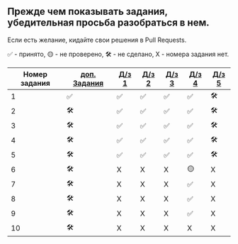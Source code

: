 ## Прежде чем показывать задания, убедительная просьба разобраться в нем.
Если есть желание, кидайте свои решения в Pull Requests.

✅ - принято, 🟡 - не проверено, 🛠️ - не сделано, X - номера задания нет.


| Номер задания |[доп. Задания](https://github.com/QuasyStellar/IKBO-32-23-PROCPROG/tree/main/DOPOLNITELNO) |[Д/з 1](https://github.com/QuasyStellar/IKBO-32-23-PROCPROG/tree/main/WEEK1) | [Д/з 2](https://github.com/QuasyStellar/IKBO-32-23-PROCPROG/tree/main/WEEK2) | [Д/з 3](https://github.com/QuasyStellar/IKBO-32-23-PROCPROG/tree/main/WEEK3) | [Д/з 4](https://github.com/QuasyStellar/IKBO-32-23-PROCPROG/tree/main/WEEK4)|[Д/з 5](https://github.com/QuasyStellar/IKBO-32-23-PROCPROG/tree/main/WEEK5)|
| ------------- | ------------- |------------- | ------------- | ------------- | ------------- | ------------- |
| 1 | ✅ |✅ | ✅ | ✅ | ✅ |🛠️ |
| 2 | 🛠️ |✅ | ✅ | ✅ | ✅|🛠️ |
| 3 | 🛠️ |✅ | ✅ | ✅ | ✅ |🛠️ |
| 4 | 🛠️ |✅ | ✅ | ✅ |✅|🛠️ |
| 5 | 🛠️ |✅ | ✅ | ✅| ✅|🛠️ |
| 6 | 🛠️ | X | X |X | 🟡 |X |
| 7 | 🛠️ | X | X | X |✅ |X |
| 8 | 🛠️ | X | X | X |✅ |X |
| 9 | 🛠️ | X | X | X |✅ |X |
| 10 | 🛠️ | X | X |X | X |X |
